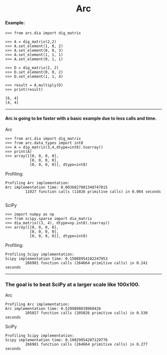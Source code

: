 <h1 align="center">
Arc
</h1>

#### Example:

```python3
>>> from arc.dia import dig_matrix

>>> A = dig_matrix(2,2)
>>> A.set_element(1, 0, 2)
>>> A.set_element(0, 0, 3)
>>> A.set_element(1, 1, 1)
>>> A.set_element(0, 1, 1)

>>> D = dig_matrix(2, 2)
>>> D.set_element(0, 0, 2)
>>> D.set_element(1, 1, 4)

>>> result = A.multiply(D)
>>> print(result)

[6, 4]
[4, 4]
```
---

#### Arc is going to be faster with a basic example due to less calls and time. 


Arc
```python3
>>> from arc.dia import dig_matrix
>>> from arc.data_types import int8
>>> A = dig_matrix(3,4,dtype=int8).toarray()
>>> print(A)
>>> array([[0, 0, 0, 0],
           [0, 0, 0, 0],
           [0, 0, 0, 0]], dtype=int8)
```

Profiling:

```
Profiling Arc implementation:
Arc implementation time: 0.0036827081348747015
         11027 function calls (11026 primitive calls) in 0.004 seconds
         
```

SciPy
```python3
>>> import numpy as np
>>> from scipy.sparse import dia_matrix
>>> dia_matrix((3, 4), dtype=np.int8).toarray()
>>> array([[0, 0, 0, 0],
           [0, 0, 0, 0],
           [0, 0, 0, 0]], dtype=int8)
```

Profiling:

```
Profiling Scipy implementation:
Scipy implementation time: 0.15088954102247953
         266981 function calls (264664 primitive calls) in 0.241 seconds
```

---

### The goal is to beat SciPy at a larger scale like 100x100.

Arc
```
Profiling Arc implementation:
Arc implementation time: 0.5299890839960426
         205027 function calls (205026 primitive calls) in 0.530 seconds
```

SciPy

```
Profiling Scipy implementation:
Scipy implementation time: 0.10029954207129776
         266981 function calls (264664 primitive calls) in 0.277 seconds
```